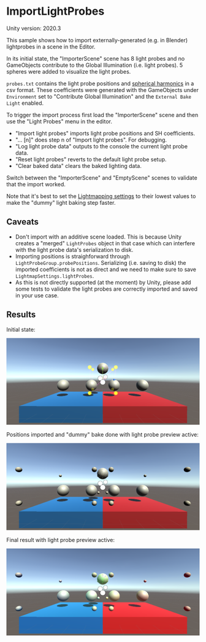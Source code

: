 # ImportLightProbes
Unity version: 2020.3

This sample shows how to import externally-generated (e.g. in Blender) lightprobes in a scene in the Editor.

In its initial state, the "ImporterScene" scene has 8 light probes and no GameObjects contribute to the Global Illumination (i.e. light probes). 5 spheres were added to visualize the light probes.

`probes.txt` contains the light probe positions and [spherical harmonics](https://docs.unity3d.com/Documentation/Manual/LightProbes-TechnicalInformation.html) in a csv format. These coefficients were generated with the GameObjects under `Environment` set to "Contribute Global Illumination" and the `External Bake Light` enabled.

To trigger the import process first load the "ImporterScene" scene and then use the "Light Probes" menu in the editor.
- "Import light probes" imports light probe positions and SH coefficients.
- "... [n]" does step n of "Import light probes". For debugging.
- "Log light probe data" outputs to the console the current light probe data.
- "Reset light probes" reverts to the default light probe setup.
- "Clear baked data" clears the baked lighting data.

Switch between the "ImporterScene" and "EmptyScene" scenes to validate that the import worked.

Note that it's best to set the [Lightmapping settings](https://docs.unity3d.com/Manual/Lightmapping.html) to their lowest values to make the "dummy" light baking step faster.

## Caveats
- Don't import with an additive scene loaded. This is because Unity creates a "merged" `LightProbes` object in that case which can interfere with the light probe data's serialization to disk.
- Importing positions is straighforward through `LightProbeGroup.probePositions`. Serializing (i.e. saving to disk) the imported coefficients is not as direct and we need to make sure to save `LightmapSettings.lightProbes`.
- As this is not directly supported (at the moment) by Unity, please add some tests to validate the light probes are correctly imported and saved in your use case.

## Results

Initial state:

![Initial state](Documentation~/initial.png)

Positions imported and "dummy" bake done with light probe preview active:

![Positions imported](Documentation~/positions.png)

Final result with light probe preview active:

![Final result](Documentation~/coefficients.png)
